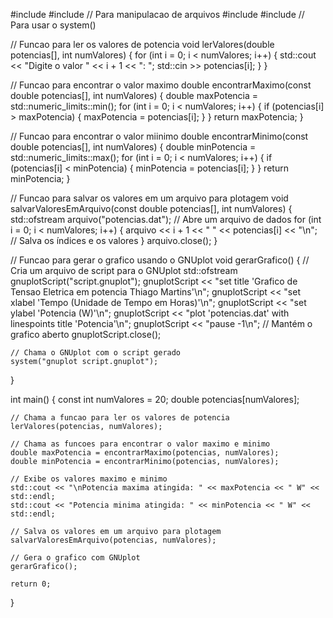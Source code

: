 #include <iostream>
#include <fstream> // Para manipulacao de arquivos
#include <limits>
#include <cstdlib> // Para usar o system()

// Funcao para ler os valores de potencia
void lerValores(double potencias[], int numValores) {
    for (int i = 0; i < numValores; i++) {
        std::cout << "Digite o valor " << i + 1 << ": ";
        std::cin >> potencias[i];
    }
}

// Funcao para encontrar o valor maximo
double encontrarMaximo(const double potencias[], int numValores) {
    double maxPotencia = std::numeric_limits<double>::min();
    for (int i = 0; i < numValores; i++) {
        if (potencias[i] > maxPotencia) {
            maxPotencia = potencias[i];
        }
    }
    return maxPotencia;
}

// Funcao para encontrar o valor miinimo
double encontrarMinimo(const double potencias[], int numValores) {
    double minPotencia = std::numeric_limits<double>::max();
    for (int i = 0; i < numValores; i++) {
        if (potencias[i] < minPotencia) {
            minPotencia = potencias[i];
        }
    }
    return minPotencia;
}

// Funcao para salvar os valores em um arquivo para plotagem
void salvarValoresEmArquivo(const double potencias[], int numValores) {
    std::ofstream arquivo("potencias.dat"); // Abre um arquivo de dados
    for (int i = 0; i < numValores; i++) {
        arquivo << i + 1 << " " << potencias[i] << "\n"; // Salva os índices e os valores
    }
    arquivo.close();
}

// Funcao para gerar o grafico usando o GNUplot
void gerarGrafico() {
    // Cria um arquivo de script para o GNUplot
    std::ofstream gnuplotScript("script.gnuplot");
    gnuplotScript << "set title 'Grafico de Tensao Eletrica em potencia Thiago Martins'\n";
    gnuplotScript << "set xlabel 'Tempo (Unidade de Tempo em Horas)'\n";
    gnuplotScript << "set ylabel 'Potencia (W)'\n";
    gnuplotScript << "plot 'potencias.dat' with linespoints title 'Potencia'\n";
    gnuplotScript << "pause -1\n"; // Mantém o grafico aberto
    gnuplotScript.close();

    // Chama o GNUplot com o script gerado
    system("gnuplot script.gnuplot");
}

int main() {
    const int numValores = 20;
    double potencias[numValores];

    // Chama a funcao para ler os valores de potencia
    lerValores(potencias, numValores);

    // Chama as funcoes para encontrar o valor maximo e minimo
    double maxPotencia = encontrarMaximo(potencias, numValores);
    double minPotencia = encontrarMinimo(potencias, numValores);

    // Exibe os valores maximo e minimo
    std::cout << "\nPotencia maxima atingida: " << maxPotencia << " W" << std::endl;
    std::cout << "Potencia minima atingida: " << minPotencia << " W" << std::endl;

    // Salva os valores em um arquivo para plotagem
    salvarValoresEmArquivo(potencias, numValores);

    // Gera o grafico com GNUplot
    gerarGrafico();

    return 0;
}
